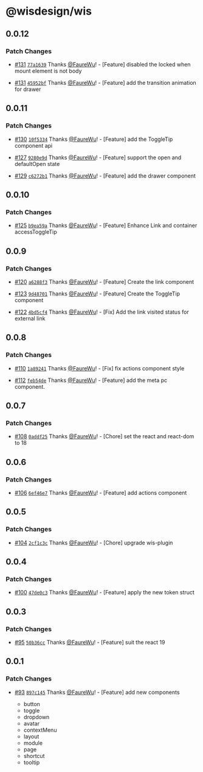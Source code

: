 # @wisdesign/wis

## 0.0.12

### Patch Changes

- [#131](https://github.com/wisdesignsystem/wis/pull/131) [`77a1639`](https://github.com/wisdesignsystem/wis/commit/77a1639ef093291f1be49ca08539898420216a3c) Thanks [@FaureWu](https://github.com/FaureWu)! - [Feature] disabled the locked when mount element is not body

- [#131](https://github.com/wisdesignsystem/wis/pull/131) [`45952bf`](https://github.com/wisdesignsystem/wis/commit/45952bfc1ab018aca04e67283ce9840008eee109) Thanks [@FaureWu](https://github.com/FaureWu)! - [Feature] add the transition animation for drawer

## 0.0.11

### Patch Changes

- [#130](https://github.com/wisdesignsystem/wis/pull/130) [`10f5334`](https://github.com/wisdesignsystem/wis/commit/10f53349f5d941512ef7d78646f19f4d7fa6bcc0) Thanks [@FaureWu](https://github.com/FaureWu)! - [Feature] add the ToggleTip component api

- [#127](https://github.com/wisdesignsystem/wis/pull/127) [`9280e9d`](https://github.com/wisdesignsystem/wis/commit/9280e9da5a823683fbe3ee963361a5eb3a111192) Thanks [@FaureWu](https://github.com/FaureWu)! - [Feature] support the open and defaultOpen state

- [#129](https://github.com/wisdesignsystem/wis/pull/129) [`c6272b1`](https://github.com/wisdesignsystem/wis/commit/c6272b178023a01f43af9faa5af7099d9635ceed) Thanks [@FaureWu](https://github.com/FaureWu)! - [Feature] add the drawer component

## 0.0.10

### Patch Changes

- [#125](https://github.com/wisdesignsystem/wis/pull/125) [`b9ea59a`](https://github.com/wisdesignsystem/wis/commit/b9ea59ad4054c220f436d06dec11cd4c6c95fc36) Thanks [@FaureWu](https://github.com/FaureWu)! - [Feature] Enhance Link and container accessToggleTip

## 0.0.9

### Patch Changes

- [#120](https://github.com/wisdesignsystem/wis/pull/120) [`a6288f3`](https://github.com/wisdesignsystem/wis/commit/a6288f3b684b171ac0bf5ee678831505249c9846) Thanks [@FaureWu](https://github.com/FaureWu)! - [Feature] Create the link component

- [#123](https://github.com/wisdesignsystem/wis/pull/123) [`9d48701`](https://github.com/wisdesignsystem/wis/commit/9d487019770444ee8a378bc86758da81a1c3c302) Thanks [@FaureWu](https://github.com/FaureWu)! - [Feature] Create the ToggleTip component

- [#122](https://github.com/wisdesignsystem/wis/pull/122) [`4bd5cf4`](https://github.com/wisdesignsystem/wis/commit/4bd5cf49395103cdc8993aa1413bd10725a3a38e) Thanks [@FaureWu](https://github.com/FaureWu)! - [Fix] Add the link visited status for external link

## 0.0.8

### Patch Changes

- [#110](https://github.com/wisdesignsystem/wis/pull/110) [`1a89241`](https://github.com/wisdesignsystem/wis/commit/1a89241814cbd8a1705e3d85a8979f0719be211a) Thanks [@FaureWu](https://github.com/FaureWu)! - [Fix] fix actions component style

- [#112](https://github.com/wisdesignsystem/wis/pull/112) [`feb54de`](https://github.com/wisdesignsystem/wis/commit/feb54de89047be3868fccacbb1a535f972fffe49) Thanks [@FaureWu](https://github.com/FaureWu)! - [Feature] add the meta pc component.

## 0.0.7

### Patch Changes

- [#108](https://github.com/wisdesignsystem/wis/pull/108) [`0addf25`](https://github.com/wisdesignsystem/wis/commit/0addf256722914c71d1ce062db8c3bf56f400d2f) Thanks [@FaureWu](https://github.com/FaureWu)! - [Chore] set the react and react-dom to 18

## 0.0.6

### Patch Changes

- [#106](https://github.com/wisdesignsystem/wis/pull/106) [`6ef46e7`](https://github.com/wisdesignsystem/wis/commit/6ef46e764d6ec2c8b54c2b55aecf0624eb7ae6b1) Thanks [@FaureWu](https://github.com/FaureWu)! - [Feature] add actions component

## 0.0.5

### Patch Changes

- [#104](https://github.com/wisdesignsystem/wis/pull/104) [`2cf1c3c`](https://github.com/wisdesignsystem/wis/commit/2cf1c3cb689b3660097d0c2e6fa1c5bd8d0cb510) Thanks [@FaureWu](https://github.com/FaureWu)! - [Chore] upgrade wis-plugin

## 0.0.4

### Patch Changes

- [#100](https://github.com/wisdesignsystem/wis/pull/100) [`47de0c3`](https://github.com/wisdesignsystem/wis/commit/47de0c3017f37d590640598c496bbb6cde67c1c3) Thanks [@FaureWu](https://github.com/FaureWu)! - [Feature] apply the new token struct

## 0.0.3

### Patch Changes

- [#95](https://github.com/wisdesignsystem/wis/pull/95) [`50b36cc`](https://github.com/wisdesignsystem/wis/commit/50b36ccae523f08e17463cd6b0a429c07d067b24) Thanks [@FaureWu](https://github.com/FaureWu)! - [Feature] suit the react 19

## 0.0.1

### Patch Changes

- [#93](https://github.com/wisdesignsystem/wis/pull/93) [`897c145`](https://github.com/wisdesignsystem/wis/commit/897c145fe669deee6b8bc22443bfa4c5d9cf139e) Thanks [@FaureWu](https://github.com/FaureWu)! - [Feature] add new components

  - button
  - toggle
  - dropdown
  - avatar
  - contextMenu
  - layout
  - module
  - page
  - shortcut
  - tooltip
